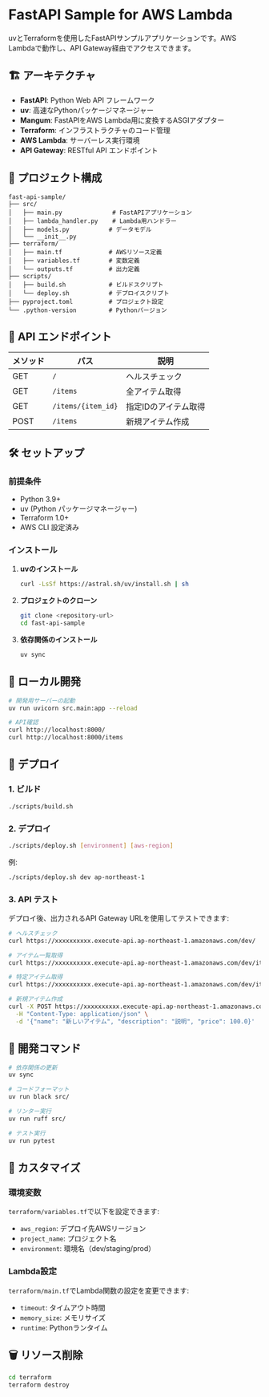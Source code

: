 # FastAPI Sample for AWS Lambda

uvとTerraformを使用したFastAPIサンプルアプリケーションです。AWS Lambdaで動作し、API Gateway経由でアクセスできます。

## 🏗️ アーキテクチャ

- **FastAPI**: Python Web API フレームワーク
- **uv**: 高速なPythonパッケージマネージャー
- **Mangum**: FastAPIをAWS Lambda用に変換するASGIアダプター
- **Terraform**: インフラストラクチャのコード管理
- **AWS Lambda**: サーバーレス実行環境
- **API Gateway**: RESTful API エンドポイント

## 📁 プロジェクト構成

```
fast-api-sample/
├── src/
│   ├── main.py              # FastAPIアプリケーション
│   ├── lambda_handler.py    # Lambda用ハンドラー
│   ├── models.py           # データモデル
│   └── __init__.py
├── terraform/
│   ├── main.tf             # AWSリソース定義
│   ├── variables.tf        # 変数定義
│   └── outputs.tf          # 出力定義
├── scripts/
│   ├── build.sh            # ビルドスクリプト
│   └── deploy.sh           # デプロイスクリプト
├── pyproject.toml          # プロジェクト設定
└── .python-version         # Pythonバージョン
```

## 🚀 API エンドポイント

| メソッド | パス | 説明 |
|---------|------|------|
| GET | `/` | ヘルスチェック |
| GET | `/items` | 全アイテム取得 |
| GET | `/items/{item_id}` | 指定IDのアイテム取得 |
| POST | `/items` | 新規アイテム作成 |

## 🛠️ セットアップ

### 前提条件

- Python 3.9+
- uv (Python パッケージマネージャー)
- Terraform 1.0+
- AWS CLI 設定済み

### インストール

1. **uvのインストール**
   ```bash
   curl -LsSf https://astral.sh/uv/install.sh | sh
   ```

2. **プロジェクトのクローン**
   ```bash
   git clone <repository-url>
   cd fast-api-sample
   ```

3. **依存関係のインストール**
   ```bash
   uv sync
   ```

## 🧪 ローカル開発

```bash
# 開発用サーバーの起動
uv run uvicorn src.main:app --reload

# API確認
curl http://localhost:8000/
curl http://localhost:8000/items
```

## 🚀 デプロイ

### 1. ビルド

```bash
./scripts/build.sh
```

### 2. デプロイ

```bash
./scripts/deploy.sh [environment] [aws-region]
```

例:
```bash
./scripts/deploy.sh dev ap-northeast-1
```

### 3. API テスト

デプロイ後、出力されるAPI Gateway URLを使用してテストできます:

```bash
# ヘルスチェック
curl https://xxxxxxxxxx.execute-api.ap-northeast-1.amazonaws.com/dev/

# アイテム一覧取得
curl https://xxxxxxxxxx.execute-api.ap-northeast-1.amazonaws.com/dev/items

# 特定アイテム取得
curl https://xxxxxxxxxx.execute-api.ap-northeast-1.amazonaws.com/dev/items/1

# 新規アイテム作成
curl -X POST https://xxxxxxxxxx.execute-api.ap-northeast-1.amazonaws.com/dev/items \
  -H "Content-Type: application/json" \
  -d '{"name": "新しいアイテム", "description": "説明", "price": 100.0}'
```

## 🧰 開発コマンド

```bash
# 依存関係の更新
uv sync

# コードフォーマット
uv run black src/

# リンター実行
uv run ruff src/

# テスト実行
uv run pytest
```

## 🔧 カスタマイズ

### 環境変数

`terraform/variables.tf`で以下を設定できます:

- `aws_region`: デプロイ先AWSリージョン
- `project_name`: プロジェクト名
- `environment`: 環境名（dev/staging/prod）

### Lambda設定

`terraform/main.tf`でLambda関数の設定を変更できます:

- `timeout`: タイムアウト時間
- `memory_size`: メモリサイズ
- `runtime`: Pythonランタイム

## 🗑️ リソース削除

```bash
cd terraform
terraform destroy
```
